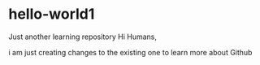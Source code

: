 # hello-world1
Just another learning repository
Hi Humans,

i am just creating changes to the existing one to learn more about Github

